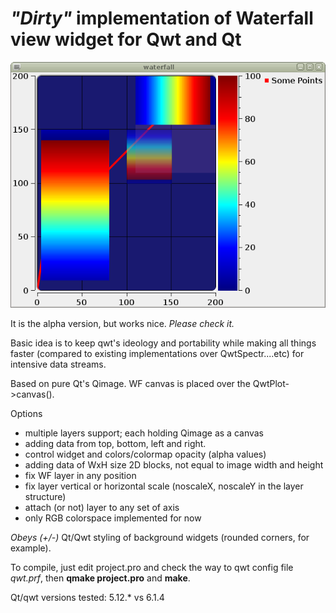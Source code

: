 # *"Dirty"* implementation of Waterfall view widget for Qwt and Qt

![WF QwtPlot screen](/WF.png)

It is the alpha version, but works nice. *Please check it.*

Basic idea is to keep qwt's ideology and portability while making all things
faster (compared to existing implementations over QwtSpectr....etc) for intensive data streams.

Based on pure Qt's Qimage. WF canvas is placed over the QwtPlot->canvas().

Options
* multiple layers support; each holding Qimage as a canvas
* adding data from top, bottom, left and right.
* control widget and colors/colormap opacity (alpha values)
* adding data of WxH size 2D blocks, not equal to image width and height
* fix WF layer in any position
* fix layer vertical or horizontal scale (noscaleX, noscaleY in the layer structure)
* attach (or not) layer to any set of axis
* only RGB colorspace implemented for now

*Obeys (+/-)* Qt/Qwt styling of background widgets (rounded corners, for
example).

To compile, just edit project.pro and check the way to qwt config file *qwt.prf*,
then **qmake project.pro** and **make**.



Qt/qwt versions tested: 5.12.* vs 6.1.4
